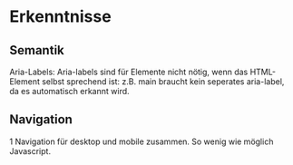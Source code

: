 # Erkenntnisse

## Semantik
Aria-Labels:
Aria-labels sind für Elemente nicht nötig, wenn das HTML-Element selbst sprechend ist: z.B. main braucht kein seperates aria-label, da es automatisch erkannt wird.


## Navigation
1 Navigation für desktop und mobile zusammen. So wenig wie möglich Javascript. 
